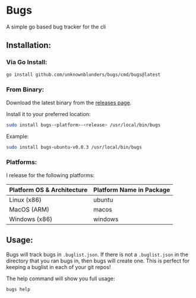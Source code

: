 # Bugs

A simple go based bug tracker for the cli

## Installation:

### Via Go Install:

``` bash
go install github.com/unknownblunders/bugs/cmd/bugs@latest
```

### From Binary:

Download the latest binary from the [releases page](https://github.com/UnknownBlunders/bugs/releases).

Install it to your preferred location:

``` bash
sudo install bugs-<platform>-<release> /usr/local/bin/bugs
```
Example:
``` bash
sudo install bugs-ubuntu-v0.0.3 /usr/local/bin/bugs
```

### Platforms:

I release for the following platforms:

| Platform OS & Architecture | Platform Name in Package |
|----------------------------|--------------------------|
| Linux (x86)   | ubuntu  |
| MacOS (ARM)   | macos   |
| Windows (x86) | windows |

## Usage:

Bugs will track bugs in `.buglist.json`. If there is not a `.buglist.json` in the directory that you ran bugs in, then bugs will create one. This is perfect for keeping a buglist in each of your git repos!

The help command will show you full usage:

``` bash
bugs help
```

